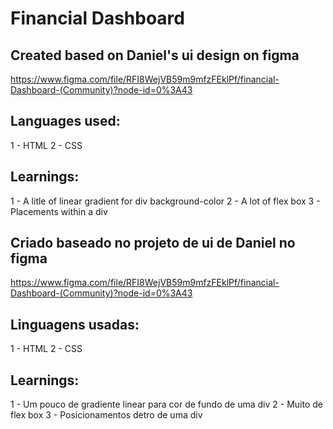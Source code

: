# Financial Dashboard

## Created based on Daniel's ui design on figma
https://www.figma.com/file/RFI8WejVB59m9mfzFEklPf/financial-Dashboard-(Community)?node-id=0%3A43

## Languages used:
1 - HTML
2 - CSS

## Learnings:
1 - A litle of linear gradient for div background-color
2 - A lot of flex box
3 - Placements within a div


## Criado baseado no projeto de ui de Daniel no figma
https://www.figma.com/file/RFI8WejVB59m9mfzFEklPf/financial-Dashboard-(Community)?node-id=0%3A43

## Linguagens usadas:
1 - HTML
2 - CSS

## Learnings:
1 - Um pouco de gradiente linear para cor de fundo de uma div
2 - Muito de flex box
3 - Posicionamentos detro de uma div
